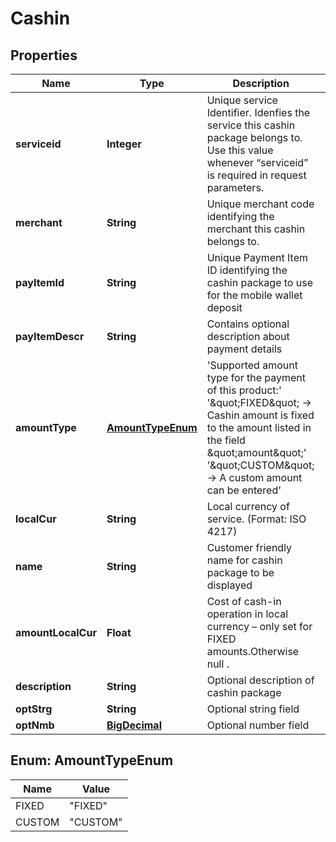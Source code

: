 # Cashin

## Properties
Name | Type | Description | Notes
------------ | ------------- | ------------- | -------------
**serviceid** | **Integer** | Unique  service Identifier. Idenfies the service this cashin package belongs to. Use this value whenever “serviceid” is required in request parameters. | 
**merchant** | **String** | Unique  merchant code identifying the merchant this cashin belongs to. | 
**payItemId** | **String** | Unique  Payment Item ID identifying the cashin package to use for the mobile wallet deposit | 
**payItemDescr** | **String** | Contains optional description about payment details |  [optional]
**amountType** | [**AmountTypeEnum**](#AmountTypeEnum) | &#x27;Supported amount type for the payment of this product:&#x27; &#x27;\&quot;FIXED\&quot; -&gt; Cashin amount is fixed to the amount listed in the field \&quot;amount\&quot;&#x27; &#x27;\&quot;CUSTOM\&quot; -&gt; A custom amount can be entered&#x27;  | 
**localCur** | **String** | Local currency of service. (Format: ISO 4217) | 
**name** | **String** | Customer friendly name for cashin package to be displayed | 
**amountLocalCur** | **Float** | Cost of cash-in operation in local currency – only set for FIXED amounts.Otherwise null . |  [optional]
**description** | **String** | Optional description of cashin package |  [optional]
**optStrg** | **String** | Optional string field |  [optional]
**optNmb** | [**BigDecimal**](BigDecimal.md) | Optional number field |  [optional]

<a name="AmountTypeEnum"></a>
## Enum: AmountTypeEnum
Name | Value
---- | -----
FIXED | &quot;FIXED&quot;
CUSTOM | &quot;CUSTOM&quot;
